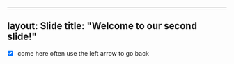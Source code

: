 ---
layout: Slide
title: "Welcome to our second slide!"
----
- [x] come here often
use the left arrow to go back
